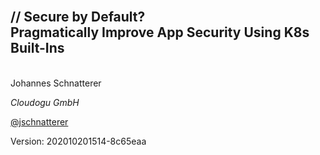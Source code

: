 <!-- .slide: style=" text-align: center !important;"  -->
<!-- .slide: data-background-image="images/title.svg"  -->
<!-- .slide: data-background-opacity="1"  -->
<br/>
<img data-src="images/k8s_logo.svg" class="centered" width=15%/>
<h2 class="title">
    <span class="title-accent">//</span> 
    Secure by Default?<br/>Pragmatically Improve App Security Using K8s Built-Ins
</h2>
<br/>
Johannes Schnatterer

*Cloudogu GmbH*

<p class="printOnly">
    <a href='https://twitter.com/jschnatterer' class="social" target="_blank">
        <i class='fab fa-twitter'></i>
        @jschnatterer
    </a>
</p>

<div class="title-version">
Version: 202010201514-8c65eaa
</div>

<p class="state-background" style="font-size: 0.9em">
    <a href="Secure-by-Default-Pragmatically-Improve-App-Security-Using-K8s-Built-Ins.pdf">
       <i class="far fa-file-pdf"></i>
    </a>
</p>
